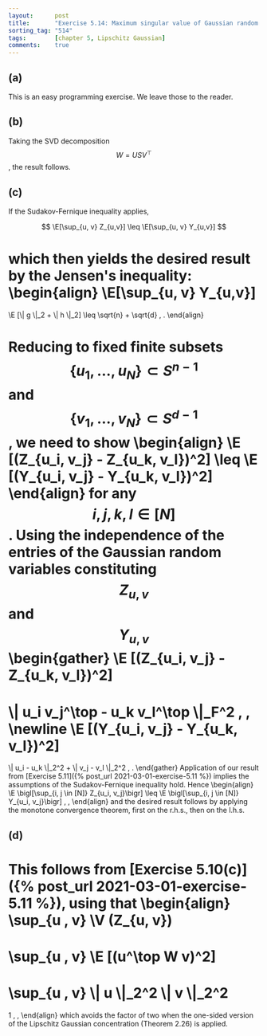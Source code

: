 ```yaml
---
layout:      post
title:       "Exercise 5.14: Maximum singular value of Gaussian random matrices"
sorting_tag: "514"
tags:        [chapter 5, Lipschitz Gaussian]
comments:    true
---
```


## (a)

This is an easy programming exercise. We leave those to the reader.


## (b)

Taking the SVD decomposition $$W = USV^\top$$, the result follows.


## (c)

If the Sudakov-Fernique inequality applies,
<!-- \begin{align} -->
$$
  \E[\sup_{u, v} Z_{u,v}]
  \leq
  \E[\sup_{u, v} Y_{u,v}]
$$
  <!-- \, , -->
<!-- \end{align} -->
which then yields the desired result by the Jensen's inequality:
\begin{align}
  \E[\sup\_{u, v} Y\_{u,v}]
  =
  \E [\\| g \\|\_2 + \\| h \\|\_2]
  \leq \sqrt{n} + \sqrt{d}
  \, .
\end{align}

Reducing to fixed finite subsets
$$\lbrace u_1, \ldots , u_N \rbrace \subset S^{n-1}$$
and $$\lbrace v_1, \ldots , v_N \rbrace \subset S^{d-1}$$, we need to show
\begin{align}
  \E [(Z\_{u\_i, v\_j} - Z\_{u\_k, v\_l})^2]
  \leq
  \E [(Y\_{u\_i, v\_j} - Y\_{u\_k, v\_l})^2]
\end{align}
for any $$i, j, k, l \in [N]$$. Using the independence of the entries of the
Gaussian random variables constituting $$Z_{u, v}$$ and $$Y_{u, v}$$
\begin{gather}
  \E [(Z\_{u\_i, v\_j} - Z\_{u\_k, v\_l})^2]
  =
  \\| u\_i v\_j^\top - u\_k v\_l^\top \\|\_F^2
  \, ,
  \newline
  \E [(Y\_{u\_i, v\_j} - Y\_{u\_k, v\_l})^2]
  =
  \\| u\_i - u\_k \\|\_2^2
  +
  \\| v\_j - v\_l \\|\_2^2
  \, .
\end{gather}
Application of our result from
[Exercise 5.11]({% post_url 2021-03-01-exercise-5.11 %})
implies the assumptions of the Sudakov-Fernique inequality hold. Hence
\begin{align}
  \E \bigl[\sup\_{i, j \in [N]} Z\_{u\_i, v\_j}\bigr]
  \leq
  \E \bigl[\sup\_{i, j \in [N]} Y\_{u\_i, v\_j}\bigr]
  \, ,
\end{align}
and the desired result follows by applying the monotone convergence theorem,
first on the r.h.s., then on the l.h.s.


## (d)

This follows from [Exercise 5.10(c)]({% post_url 2021-03-01-exercise-5.11 %}),
using that
\begin{align}
  \sup\_{u , v} \V (Z\_{u, v})
  =
  \sup\_{u , v} \E [(u^\top W v)^2]
  =
  \sup\_{u , v} \\| u \\|\_2^2 \\| v \\|\_2^2
  =
  1
  \, ,
\end{align}
which avoids the factor of two when the one-sided version of the Lipschitz
Gaussian concentration (Theorem 2.26) is applied.
